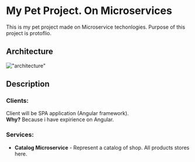 # My Pet Project. On Microservices
This is my pet project made on Microservice techonlogies. Purpose of this project is protoflio.

## Architecture

!["architecture"](https://sun9-east.userapi.com/sun9-60/s/v1/if2/HvZzEB2kq1PrtWFqtVttaLWoGoGjkIse5Mz9p4Y3GkngTEttVks3ZOIlR0Itgg_mRRNezAWXOLQ1_uRNxALV1qhK.jpg?size=1066x566&quality=96&type=album "architecture")

## Description

### Clients:

Client will be SPA application (Angular framework).  
**Why?** Because i have expirience on Angular.

### Services:

* **Catalog Microservice** - Represent a catalog of shop. All products stores here.